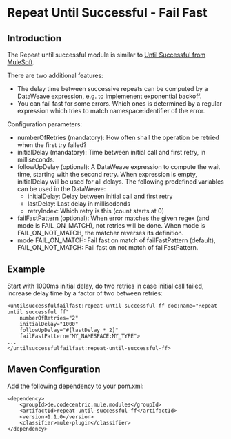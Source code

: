 # Repeat Until Successful - Fail Fast

## Introduction

The Repeat until successful module is similar to [Until Successful from MuleSoft](https://docs.mulesoft.com/mule-runtime/4.4/until-successful-scope). 

There are two additional features:
* The delay time between successive repeats can be computed by a DataWeave expression, e.g. to implemenent exponential backoff.
* You can fail fast for some errors. Which ones is determined by a regular expression which tries to match namespace:identifier of the error.

Configuration parameters:
* numberOfRetries (mandatory): How often shall the operation be retried when the first try failed?
* initialDelay (mandatory): Time between initial call and first retry, in milliseconds.
* followUpDelay (optional): A DataWeave expression to compute the wait time, starting with the second retry. 
When expression is empty, initialDelay will be used for all delays.
The following predefined variables can be used in the DataWeave:
  * initialDelay: Delay between initial call and first retry
  * lastDelay: Last delay in millisedonds
  * retryIndex: Which retry is this (count starts at 0)
* failFastPattern (optional): When error matches the given regex (and mode is FAIL_ON_MATCH), not retries will be done.
  When mode is FAIL_ON_NOT_MATCH, the matcher reverses its definition.
* mode FAIL_ON_MATCH: Fail fast on match of failFastPattern (default), FAIL_ON_NOT_MATCH: Fail fast on not match of failFastPattern.
  

## Example

Start with 1000ms initial delay, do two retries in case initial call failed, increase delay time by a factor of two between retries:

```
<untilsuccessfulfailfast:repeat-until-successful-ff doc:name="Repeat until successful ff" 
	numberOfRetries="2" 
	initialDelay="1000" 
	followUpDelay="#[lastDelay * 2]" 
	failFastPattern="MY_NAMESPACE:MY_TYPE">
...
</untilsuccessfulfailfast:repeat-until-successful-ff>
```

## Maven Configuration

Add the following dependency to your pom.xml:

```
<dependency>
	<groupId>de.codecentric.mule.modules</groupId>
	<artifactId>repeat-until-successful-ff</artifactId>
	<version>1.1.0</version>
	<classifier>mule-plugin</classifier>
</dependency>
```
